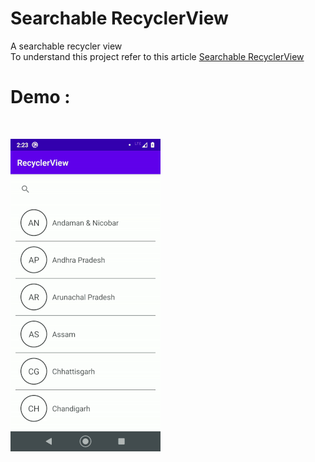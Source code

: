 # Searchable RecyclerView
A searchable recycler view
<br/>
To understand this project refer to this article
[Searchable RecyclerView](https://medium.com/geekculture/searchable-recyclerview-e316289edc25?source=friends_link&sk=5a7735cac707d9fdbe894bd7c9440fe3)
# Demo : 
<br/>

![Demo gif](https://github.com/svvashishtha/searchableRecyclerView/blob/master/searchable%20recyclerview.gif)
